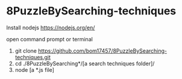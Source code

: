 # 8PuzzleBySearching-techniques
Install nodejs https://nodejs.org/en/

open command prompt or terminal
1. git clone https://github.com/bom17457/8PuzzleBySearching-techniques.git
2. cd ./8PuzzleBySearching*/[a search techniques folder]/
3. node [a *.js file]
